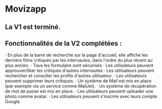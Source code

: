 # Movizapp

## La V1 est terminé.

## Fonctionnalités de la V2 complétées :

·	En plus de la barre de recherche sur la page d'accueil, elle affiche les derniers films critiqués par les internautes, dans l'ordre du plus récent au plus ancien.
·	Tous les formulaire sont sécurisés
·	Les utilisateurs peuvent approuver/liker les critiques d'autres internautes
·	Les utilisateurs peuvent rechercher et consulter les profils d'autres utilisateur.
·	Les utilisateurs peuvent supprimer leurs critiques.
·	Un système de Mail est mis en place (par exemple via un service comme MailJet).
·	Un système de récupération de mot de passe est mis en place.
·	Les utilisateurs peuvent uploader une photo comme avatar.
·	Les utilisateurs peuvent s'inscrire avec leurs compte Google.

